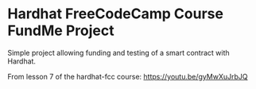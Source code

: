 # Hardhat FreeCodeCamp Course FundMe Project

Simple project allowing funding and testing of a smart contract with Hardhat.

From lesson 7 of the hardhat-fcc course: https://youtu.be/gyMwXuJrbJQ
